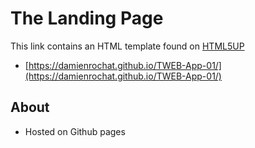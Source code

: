 # The Landing Page

This link contains an HTML template found on [HTML5UP](http://html5up.net)
- [https://damienrochat.github.io/TWEB-App-01/](https://damienrochat.github.io/TWEB-App-01/)

## About
- Hosted on Github pages
